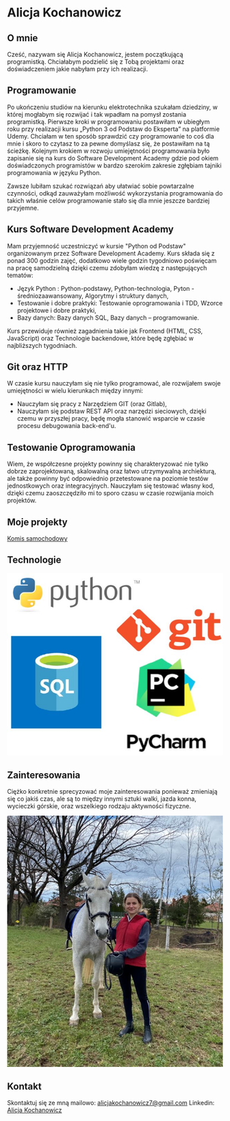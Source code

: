 # Alicja Kochanowicz
## O mnie
Cześć, nazywam się Alicja Kochanowicz, jestem początkującą programistką. Chciałabym podzielić się z
Tobą projektami oraz doświadczeniem jakie nabyłam przy ich realizacji.



## Programowanie
Po ukończeniu studiów na kierunku elektrotechnika szukałam dziedziny, w której mogłabym się rozwijać i tak wpadłam na pomysł zostania programistką. Pierwsze kroki w programowaniu postawiłam w ubiegłym roku przy realizacji kursu „Python 3 od Podstaw do Eksperta” na platformie Udemy. Chciałam w ten sposób sprawdzić czy programowanie to coś dla mnie i skoro to czytasz to za pewne domyślasz się, że postawiłam na tą ścieżkę. Kolejnym krokiem w rozwoju umiejętności programowania było zapisanie się na kurs do Software Development Academy gdzie pod okiem doświadczonych programistów w bardzo szerokim zakresie zgłębiam tajniki programowania w języku Python. 

Zawsze lubiłam szukać rozwiązań aby ułatwiać sobie powtarzalne czynności, odkąd zauważyłam możliwość wykorzystania programowania do takich właśnie celów programowanie stało się dla mnie jeszcze bardziej przyjemne. 

## Kurs Software Development Academy
Mam przyjemność uczestniczyć w kursie "Python od Podstaw" organizowanym przez Software Development Academy. Kurs składa się z ponad 300 godzin zajęć, dodatkowo wiele godzin tygodniowo poświęcam na pracę samodzielną dzięki czemu zdobyłam wiedzę z następujących tematów: 
* Język Python : Python-podstawy, Python-technologia, Pyton - średniozaawansowany, Algorytmy i struktury danych,
* Testowanie i dobre praktyki: Testowanie oprogramowania i TDD, Wzorce projektowe i dobre praktyki,
* Bazy danych: Bazy danych SQL, Bazy danych – programowanie.

Kurs przewiduje również zagadnienia takie jak Frontend (HTML, CSS, JavaScript) oraz Technologie backendowe, które będę zgłębiać w najbliższych tygodniach.

## Git oraz HTTP
W czasie kursu nauczyłam się nie tylko programować, ale rozwijałem swoje umiejętności w wielu kierunkach między innymi:
* Nauczyłam się pracy z Narzędziem GIT (oraz Gitlab),
* Nauczyłam się podstaw REST API oraz narzędzi sieciowych, dzięki czemu w przyszłej pracy, będę mogła stanowić wsparcie w czasie procesu debugowania back-end'u.

## Testowanie Oprogramowania
Wiem, że współczesne projekty powinny się charakteryzować nie tylko dobrze zaprojektowaną, skalowalną oraz łatwo utrzymywalną archiekturą, ale także powinny być odpowiednio przetestowane na poziomie testów jednostkowych oraz integracyjnych. Nauczyłam się testować własny kod, dzięki czemu zaoszczędziło mi to sporo czasu w czasie rozwijania moich projektów.

## Moje projekty
[Komis samochodowy](carDealer.py)

## Technologie

<center>

![profile](pomocnicze/technologie.JPG)

</center>
  
## Zainteresowania
Ciężko konkretnie sprecyzować moje zainteresowania ponieważ zmieniają się co jakiś czas, ale są to między innymi sztuki walki, jazda konna, wycieczki górskie, oraz wszelkiego rodzaju aktywności fizyczne. 

<center>

![profile](pomocnicze/hobby.jpg)

</center>
 
## Kontakt
  
Skontaktuj się ze mną mailowo: alicjakochanowicz7@gmail.com
Linkedin: [Alicja Kochanowicz](http://www.linkedin.com/in/alicja-kochanowicz-057981202)
 

